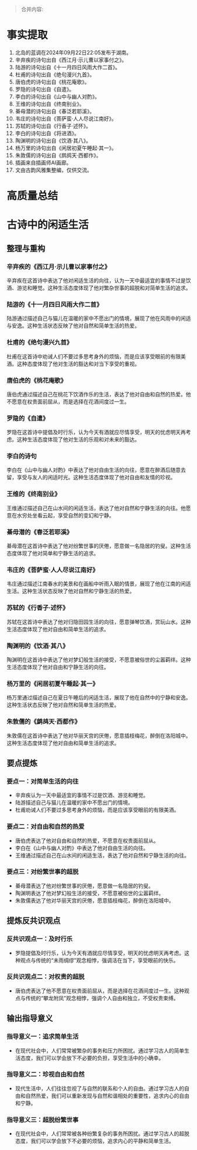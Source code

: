 > 合并内容:



# 事实提取

1. 北岛的蓝调在2024年09月22日22:05发布于湖南。
2. 辛弃疾的诗句出自《西江月·示儿曹以家事付之》。
3. 陆游的诗句出自《十一月四日风雨大作二首》。
4. 杜甫的诗句出自《绝句漫兴九首》。
5. 唐伯虎的诗句出自《桃花庵歌》。
6. 罗隐的诗句出自《自遣》。
7. 李白的诗句出自《山中与幽人对酌》。
8. 王维的诗句出自《终南别业》。
9. 綦毋潜的诗句出自《春泛若耶溪》。
10. 韦庄的诗句出自《菩萨蛮·人人尽说江南好》。
11. 苏轼的诗句出自《行香子·述怀》。
12. 李白的诗句出自《将进酒》。
13. 陶渊明的诗句出自《饮酒·其八》。
14. 杨万里的诗句出自《闲居初夏午睡起·其一》。
15. 朱敦儒的诗句出自《鹧鸪天·西都作》。
16. 插画来自插画师AI画廊。
17. 文由古韵风雅集整编，仅供交流。

# 高质量总结

# 古诗中的闲适生活

## 整理与重构

### 辛弃疾的《西江月·示儿曹以家事付之》
辛弃疾在这首诗中表达了他对闲适生活的向往，认为一天中最适宜的事情不过是饮酒、游览和睡觉。这种生活态度体现了他对繁杂世事的超脱和对简单生活的追求。

### 陆游的《十一月四日风雨大作二首》
陆游通过描述自己与猫儿在温暖的家中不愿出门的情境，展现了他在风雨中的闲适与安逸。这种生活状态反映了他对自然和简单生活的热爱。

### 杜甫的《绝句漫兴九首》
杜甫在这首诗中劝诫人们不要过多思考身外的烦恼，而是应该享受眼前的有限美酒。这种态度体现了他对生活的豁达和对当下享受的重视。

### 唐伯虎的《桃花庵歌》
唐伯虎通过描述自己在桃花下饮酒作乐的生活，表达了他对自由和自然的热爱。他不愿意在权贵面前屈从，而是选择在花酒间度过一生。

### 罗隐的《自遣》
罗隐在这首诗中提倡及时行乐，认为今天有酒就应尽情享受，明天的忧虑明天再考虑。这种生活态度体现了他对生活的乐观和对未来的豁达。

### 李白的诗句
李白在《山中与幽人对酌》中表达了他对自由生活的向往，愿意在醉酒后随意去留，享受与友人的闲适时光。这种生活态度体现了他对自由和友情的珍视。

### 王维的《终南别业》
王维通过描述自己在山水间的闲适生活，表达了他对自然和宁静生活的向往。他愿意在水穷处坐看云起，享受自然的变幻和宁静。

### 綦毋潜的《春泛若耶溪》
綦毋潜在这首诗中表达了他对纷繁世事的厌倦，愿意做一名隐居的钓叟。这种生活态度体现了他对简单和宁静生活的追求。

### 韦庄的《菩萨蛮·人人尽说江南好》
韦庄通过描述江南春水的美景和在画船中听雨入眠的情景，展现了他在江南的闲适生活。这种生活状态反映了他对自然和宁静生活的热爱。

### 苏轼的《行香子·述怀》
苏轼在这首诗中表达了他对归隐田园生活的向往，愿意弹琴饮酒，赏玩山水。这种生活态度体现了他对自由和简单生活的追求。

### 陶渊明的《饮酒·其八》
陶渊明在这首诗中表达了他对梦幻般生活的接受，不愿意被俗世的尘嚣羁绊。这种生活态度体现了他对自由和宁静生活的向往。

### 杨万里的《闲居初夏午睡起·其一》
杨万里通过描述自己在夏日午睡后的闲适生活，展现了他在自然中的宁静和安逸。这种生活状态反映了他对自然和简单生活的热爱。

### 朱敦儒的《鹧鸪天·西都作》
朱敦儒在这首诗中表达了他对华丽天宫的厌倦，愿意插枝梅花，醉倒在洛阳城中。这种生活态度体现了他对自由和简单生活的追求。

## 要点提炼

### 要点一：对简单生活的向往
- 辛弃疾认为一天中最适宜的事情不过是饮酒、游览和睡觉。
- 陆游描述自己与猫儿在温暖的家中不愿出门的情境。
- 杜甫劝诫人们不要过多思考身外的烦恼，而是应该享受眼前的有限美酒。

### 要点二：对自由和自然的热爱
- 唐伯虎表达了他对自由和自然的热爱，不愿意在权贵面前屈从。
- 李白在《山中与幽人对酌》中表达了他对自由生活的向往。
- 王维通过描述自己在山水间的闲适生活，表达了他对自然和宁静生活的向往。

### 要点三：对纷繁世事的超脱
- 綦毋潜表达了他对纷繁世事的厌倦，愿意做一名隐居的钓叟。
- 陶渊明表达了他对梦幻般生活的接受，不愿意被俗世的尘嚣羁绊。
- 朱敦儒表达了他对华丽天宫的厌倦，愿意插枝梅花，醉倒在洛阳城中。

## 提炼反共识观点

### 反共识观点一：及时行乐
- 罗隐提倡及时行乐，认为今天有酒就应尽情享受，明天的忧虑明天再考虑。这种观点与传统的“未雨绸缪”观念相悖，强调活在当下，享受眼前的快乐。

### 反共识观点二：对权贵的超脱
- 唐伯虎表达了他不愿意在权贵面前屈从，而是选择在花酒间度过一生。这种观点与传统的“攀龙附凤”观念相悖，强调个人自由和独立，不受权贵束缚。

## 输出指导意义

### 指导意义一：追求简单生活
- 在现代社会中，人们常常被繁杂的事务和压力所困扰。通过学习古人的简单生活态度，我们可以学会放下不必要的负担，享受生活中的小确幸。

### 指导意义二：珍视自由和自然
- 现代生活中，人们往往忽视了与自然的联系和个人的自由。通过学习古人的自由和自然热爱，我们可以重新发现与自然和谐相处的重要性，追求内心的自由和宁静。

### 指导意义三：超脱纷繁世事
- 在现代社会中，人们常常被各种纷繁复杂的事务所困扰。通过学习古人的超脱态度，我们可以学会放下不必要的烦恼，追求内心的平静和简单生活。